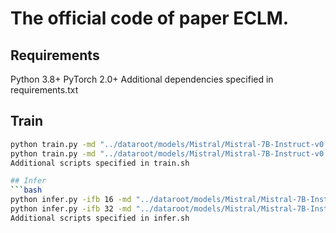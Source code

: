 # The official code of paper ECLM.

## Requirements
Python 3.8+
PyTorch 2.0+
Additional dependencies specified in requirements.txt

## Train
```bash
python train.py -md "../dataroot/models/Mistral/Mistral-7B-Instruct-v0.1" --template_type sub -bs 4
python train.py -md "../dataroot/models/Mistral/Mistral-7B-Instruct-v0.1" --train_file "./data/MixSNIPS_clean/train.json" --val_file "./data/MixSNIPS_clean/dev.json" --save_dir "./save/model/snips" --template_type sub  -bs 4 
Additional scripts specified in train.sh

## Infer
```bash
python infer.py -ifb 16 -md "../dataroot/models/Mistral/Mistral-7B-Instruct-v0.1" -pp "./save/model/atis/Mistral-7B-Instruct-v0.1_sub" --template_type sub
python infer.py -ifb 32 -md "../dataroot/models/Mistral/Mistral-7B-Instruct-v0.1" -pp "./save/model/snips/Mistral-7B-Instruct-v0.1_sub" --data_file "./data/MixSNIPS_clean/test.json" --template_type sub
Additional scripts specified in infer.sh
